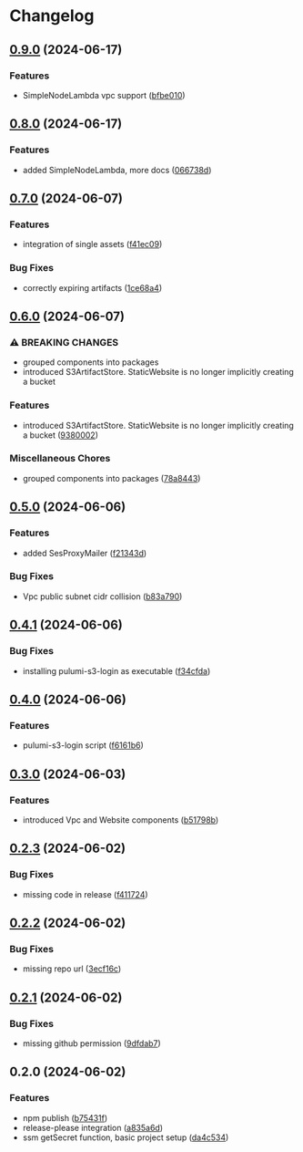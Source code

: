 # Changelog

## [0.9.0](https://github.com/smartstream-tv/pulumi-aws-toolbox/compare/v0.8.0...v0.9.0) (2024-06-17)


### Features

* SimpleNodeLambda vpc support ([bfbe010](https://github.com/smartstream-tv/pulumi-aws-toolbox/commit/bfbe01064c17e999adeed5854c19c3cc03ee85ca))

## [0.8.0](https://github.com/smartstream-tv/pulumi-aws-toolbox/compare/v0.7.0...v0.8.0) (2024-06-17)


### Features

* added SimpleNodeLambda, more docs ([066738d](https://github.com/smartstream-tv/pulumi-aws-toolbox/commit/066738dbbd986daf56f62655709fbaa07ef7a50c))

## [0.7.0](https://github.com/smartstream-tv/pulumi-aws-toolbox/compare/v0.6.0...v0.7.0) (2024-06-07)


### Features

* integration of single assets ([f41ec09](https://github.com/smartstream-tv/pulumi-aws-toolbox/commit/f41ec0994995c982959523a3ec64d3ee79c835a2))


### Bug Fixes

* correctly expiring artifacts ([1ce68a4](https://github.com/smartstream-tv/pulumi-aws-toolbox/commit/1ce68a4c4c1d423daa8b48d0c994532bef9f0448))

## [0.6.0](https://github.com/smartstream-tv/pulumi-aws-toolbox/compare/v0.5.0...v0.6.0) (2024-06-07)


### ⚠ BREAKING CHANGES

* grouped components into packages
* introduced S3ArtifactStore. StaticWebsite is no longer implicitly creating a bucket

### Features

* introduced S3ArtifactStore. StaticWebsite is no longer implicitly creating a bucket ([9380002](https://github.com/smartstream-tv/pulumi-aws-toolbox/commit/938000291a18ef34d203bfaba81358d2a01fee0b))


### Miscellaneous Chores

* grouped components into packages ([78a8443](https://github.com/smartstream-tv/pulumi-aws-toolbox/commit/78a84430eb23f161b053ec418d08673d2589bd97))

## [0.5.0](https://github.com/smartstream-tv/pulumi-aws-toolbox/compare/v0.4.1...v0.5.0) (2024-06-06)


### Features

* added SesProxyMailer ([f21343d](https://github.com/smartstream-tv/pulumi-aws-toolbox/commit/f21343d2f82fcebd47fbb9cc053551585bc048cd))


### Bug Fixes

* Vpc public subnet cidr collision ([b83a790](https://github.com/smartstream-tv/pulumi-aws-toolbox/commit/b83a79060ef18f698ac33d6e091030db73a77ed3))

## [0.4.1](https://github.com/smartstream-tv/pulumi-aws-toolbox/compare/v0.4.0...v0.4.1) (2024-06-06)


### Bug Fixes

* installing pulumi-s3-login as executable ([f34cfda](https://github.com/smartstream-tv/pulumi-aws-toolbox/commit/f34cfdaf56aa272e37035501400c3fe453011243))

## [0.4.0](https://github.com/smartstream-tv/pulumi-aws-toolbox/compare/v0.3.0...v0.4.0) (2024-06-06)


### Features

* pulumi-s3-login script ([f6161b6](https://github.com/smartstream-tv/pulumi-aws-toolbox/commit/f6161b67f8f1433ddb4cf042a1da68ac9b31efd6))

## [0.3.0](https://github.com/smartstream-tv/pulumi-aws-toolbox/compare/v0.2.3...v0.3.0) (2024-06-03)


### Features

* introduced Vpc and Website components ([b51798b](https://github.com/smartstream-tv/pulumi-aws-toolbox/commit/b51798bb827fa9cfd3e2ed990cfb3d5d4ac22cc2))

## [0.2.3](https://github.com/smartstream-tv/pulumi-aws-toolbox/compare/v0.2.2...v0.2.3) (2024-06-02)


### Bug Fixes

* missing code in release ([f411724](https://github.com/smartstream-tv/pulumi-aws-toolbox/commit/f4117244efc24ce75c0f46e03d0c8e65f14a9989))

## [0.2.2](https://github.com/smartstream-tv/pulumi-aws-toolbox/compare/v0.2.1...v0.2.2) (2024-06-02)


### Bug Fixes

* missing repo url ([3ecf16c](https://github.com/smartstream-tv/pulumi-aws-toolbox/commit/3ecf16c1c5cb59dab7b463e0e93a2c0a5ce16297))

## [0.2.1](https://github.com/smartstream-tv/pulumi-aws-toolbox/compare/v0.2.0...v0.2.1) (2024-06-02)


### Bug Fixes

* missing github permission ([9dfdab7](https://github.com/smartstream-tv/pulumi-aws-toolbox/commit/9dfdab7a826ff5f8c4c60abc44889b4aaaef280b))

## 0.2.0 (2024-06-02)


### Features

* npm publish ([b75431f](https://github.com/smartstream-tv/pulumi-aws-toolbox/commit/b75431f26527dd3d1093e7ab9e8de7026293ca1b))
* release-please integration ([a835a6d](https://github.com/smartstream-tv/pulumi-aws-toolbox/commit/a835a6d2fb303f6ad3b26686ba87fdaec1cb8a4c))
* ssm getSecret function, basic project setup ([da4c534](https://github.com/smartstream-tv/pulumi-aws-toolbox/commit/da4c534ecbb1dedbd2bee4abb0a1248ec4e32083))
